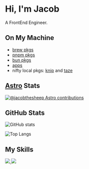 # Hi, I'm Jacob

A FrontEnd Engineer.

## On My Machine

- [brew pkgs](https://gist.github.com/jacobthesheep/c78ec2de742a2044eb37e196e26d6152)
- [pnpm pkgs](https://gist.github.com/jacobthesheep/6d5a496e5b38373d7c37f5098b78ac0a)
- [bun pkgs](https://gist.github.com/jacobthesheep/501c9c7fa029801e72d2328c06280d18)
- [apps](https://gist.github.com/jacobthesheep/57a442c95e868894e657202d2feb2a8f)
- nifty local pkgs: [knip](https://knip.dev/) and [taze](https://github.com/antfu/taze)

## [Astro](https://astro.build/) Stats

[![@jacobthesheep Astro contributions](https://astro.badg.es/v2/contributor/jacobthesheep.svg)](https://astro.badg.es/contributor/jacobthesheep/)

## GitHub Stats

![GitHub stats](https://github-readme-stats.vercel.app/api?username=jacobthesheep&theme=onedark)

![Top Langs](https://github-readme-stats.vercel.app/api/top-langs/?username=jacobthesheep&layout=compact&theme=onedark)

## My Skills

<a href="https://sayhub.me#gh-light-mode-only">
  <img src="https://skillicons.dev/icons?i=html,css,js,ts,rust,c,nodejs,astro,svelte,express,tailwind,git,md,vscode,github,vercel,python&theme=light" />
</a>

<a href="https://sayhub.me#gh-dark-mode-only">
  <img src="https://skillicons.dev/icons?i=html,css,js,ts,rust,c,nodejs,astro,svelte,express,tailwind,git,md,vscode,github,vercel,python&theme=dark" />
</a>
